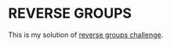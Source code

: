 # REVERSE GROUPS

This is my solution of [reverse groups challenge](https://www.codeeval.com/open_challenges/71/).
